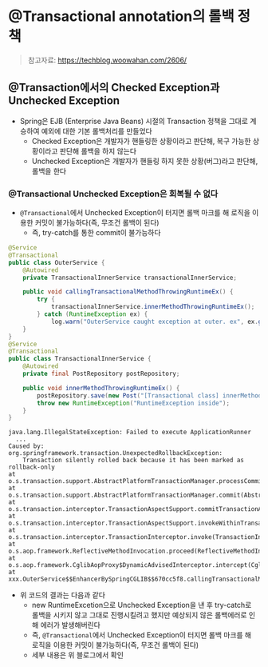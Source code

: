 # @Transactional annotation의 롤백 정책

> 참고자료: https://techblog.woowahan.com/2606/

## @Transaction에서의 Checked Exception과 Unchecked Exception

- Spring은 EJB (Enterprise Java Beans) 시절의 Transaction 정책을 그대로 계승하여 예외에 대한 기본 롤백처리를 만들었다
  - Checked Exception은 개발자가 핸들링한 상황이라고 판단해, 복구 가능한 상황이라고 판단해 롤백을 하지 않는다
  - Unchecked Exception은 개발자가 핸들링 하지 못한 상황(버그)라고 판단해, 롤백을 한다

### @Transactional Unchecked Exception은 회복될 수 없다

- `@Transactional`에서 Unchecked Exception이 터지면 롤백 마크를 해 로직을 이용한 커밋이 불가능하다(즉, 무조건 롤백이 된다)
  - 즉, try-catch를 통한 commit이 불가능하다

```java
@Service
@Transactional
public class OuterService {
    @Autowired 
    private TransactionalInnerService transactionalInnerService;

    public void callingTransactionalMethodThrowingRuntimeEx() {
        try {
            transactionalInnerService.innerMethodThrowingRuntimeEx();
        } catch (RuntimeException ex) {
            log.warn("OuterService caught exception at outer. ex", ex.getMessage());
    }
}
@Service
@Transactional
public class TransactionalInnerService {
    @Autowired
    private final PostRepository postRepository;

    public void innerMethodThrowingRuntimeEx() {
        postRepository.save(new Post("[Transactional class] innerMethodThrowingRuntimeEx"));
        throw new RuntimeException("RuntimeException inside");
    }
}
```

```plaintext
java.lang.IllegalStateException: Failed to execute ApplicationRunner
  ...
Caused by: org.springframework.transaction.UnexpectedRollbackException: 
    Transaction silently rolled back because it has been marked as rollback-only
at o.s.transaction.support.AbstractPlatformTransactionManager.processCommit(AbstractPlatformTransactionManager.java:755)
at o.s.transaction.support.AbstractPlatformTransactionManager.commit(AbstractPlatformTransactionManager.java:714)
at o.s.transaction.interceptor.TransactionAspectSupport.commitTransactionAfterReturning(TransactionAspectSupport.java:533)
at o.s.transaction.interceptor.TransactionAspectSupport.invokeWithinTransaction(TransactionAspectSupport.java:304)
at o.s.transaction.interceptor.TransactionInterceptor.invoke(TransactionInterceptor.java:98)
at o.s.aop.framework.ReflectiveMethodInvocation.proceed(ReflectiveMethodInvocation.java:186)
at o.s.aop.framework.CglibAopProxy$DynamicAdvisedInterceptor.intercept(CglibAopProxy.java:688)
at xxx.OuterService$$EnhancerBySpringCGLIB$$670cc5f8.callingTransactionalMethodThrowingRuntimeEx(<generated>)
```

- 위 코드의 결과는 다음과 같다
  - new RuntimeExcetion으로 Unchecked Exception을 낸 후 try-catch로 롤백을 시키지 않고 그대로 진행시킬려고 했지만 예상되지 않은 롤백에러로 인해 에러가 발생해버린다
  - 즉, `@Transactional`에서 Unchecked Exception이 터지면 롤백 마크를 해 로직을 이용한 커밋이 불가능하다(즉, 무조건 롤백이 된다)
  - 세부 내용은 위 블로그에서 확인